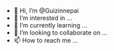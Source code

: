 - 👋 Hi, I’m @Guizinnepai
- 👀 I’m interested in ...
- 🌱 I’m currently learning ...
- 💞️ I’m looking to collaborate on ...
- 📫 How to reach me ...

<!---
Guizinnepai/Guizinnepai is a ✨ special ✨ repository because its `README.md` (this file) appears on your GitHub profile.
You can click the Preview link to take a look at your changes.
--->
